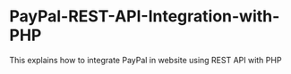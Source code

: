 PayPal-REST-API-Integration-with-PHP
====================================

This explains how to integrate PayPal in website using REST API with PHP
